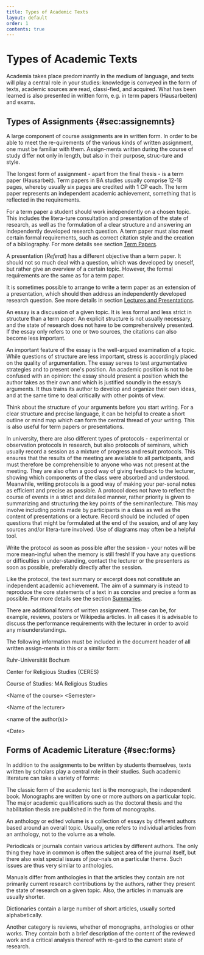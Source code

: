 ```yaml
---
title: Types of Academic Texts  
layout: default
order: 1
contents: true
---
```


# Types of Academic Texts

Academia takes place predominantly in the medium of language, and texts will play a central role in your studies:
knowledge is conveyed in the form of texts, academic sources are read, classi-fied, and acquired. What has been
learned is also presented in written form, e.g. in term papers (Hausarbeiten) and exams.

## Types of Assignments {#sec:assignemnts}

A large component of course assignments are in written form. In order to be able to meet the re-quirements of the
various kinds of written assignment, one must be familiar with them. Assign-ments written during the course of
study differ not only in length, but also in their purpose, struc-ture and style. 

The longest form of assignment - apart from the final thesis - is a term paper (Hausarbeit). Term papers in BA
studies usually comprise 12-18 pages, whereby usually six pages are credited with 1 CP each. The term paper
represents an independent academic achievement, something that is reflected in the requirements.

For a term paper a student should work independently on a chosen topic. This includes the litera-ture consultation
and presentation of the state of research, as well as the formulation of a clear structure and answering an
independently developed research question. A term paper must also meet certain formal requirements, such as
correct citation style and the creation of a bibliography. For more details see section [Term Papers](02_Term_Papers.html#sec:term_papers).

A presentation (_Referat_) has a different objective than a term paper. It should not so much deal with a question, which was developed by oneself, but rather give an overview of a certain topic. However, the formal requirements are the same as for a term paper.

It is sometimes possible to arrange to write a term paper as an extension of a presentation, which should then address an independently developed research question. See more details in section [Lectures and Presentations](03_Presentations.html#sec:presentations).

An essay is a discussion of a given topic. It is less formal and less strict in structure than a term paper. An explicit structure is not usually necessary, and the state of research does not have to be comprehensively presented. If the essay only refers to one or two sources, the citations can also become less important.

An important feature of the essay is the well-argued examination of a topic. While questions of structure are less important, stress is accordingly placed on the quality of argumentation. The essay serves to test argumentative strategies and to present one's position. An academic position is not to be confused with an opinion: the essay should present a position which the author takes as their own and which is justified soundly in the essay’s arguments. It thus trains its author to develop and organize their own ideas, and at the same time to deal critically with other points of view.

<div class="Tip">

Think about the structure of your arguments before you start writing. For a clear structure and precise language, it can be helpful to create a short outline or mind map which can form the central thread of your writing. This is also useful for term papers or presentations.

</div>

In university, there are also different types of protocols - experimental or observation protocols in research, but also protocols of seminars, which usually record a session as a mixture of progress and result protocols. This ensures that the results of the meeting are available to all participants, and must therefore be comprehensible to anyone who was not present at the meeting. They are also often a good way of giving feedback to the lecturer, showing which components of the class were absorbed and understood. Meanwhile, writing protocols is a good way of making your per-sonal notes as efficient and precise as possible. A protocol does not have to reflect the course of events in a strict and detailed manner, rather priority is given to summarizing and structuring the key points of the seminar/lecture. This may involve including points made by participants in a class as well as the content of presentations or a lecture. Record should be included of open questions that might be formulated at the end of the session, and of any key sources and/or litera-ture involved. Use of diagrams may often be a helpful tool.

<div class="Tip">

Write the protocol as soon as possible after the session - your notes will be more mean-ingful when the memory is still fresh!  If you have any questions or difficulties in under-standing, contact the lecturer or the presenters as soon as possible, preferably directly after the session.

</div>

Like the protocol, the text summary or excerpt does not constitute an independent academic achievement. The aim of a summary is instead to reproduce the core statements of a text in as concise and precise a form as possible. For more details see the section [Summaries](04_Literatur.html#sec:exzerpte).

There are additional forms of written assignment. These can be, for example, reviews, posters or Wikipedia articles. In all cases it is advisable to discuss the performance requirements with the lecturer in order to avoid any misunderstandings.

<div class="Important Note">

The following information must be included in the document header of all written assign-ments in this or a similar form:

Ruhr-Universität Bochum

Center for Religious Studies (CERES)

Course of Studies: MA Religious Studies

&lt;Name of the course&gt; &lt;Semester&gt;

&lt;Name of the lecturer&gt;

&lt;name of the author(s)&gt;

&lt;Date&gt;

</div>

## Forms of Academic Literature {#sec:forms}

In addition to the assignments to be written by students themselves, texts written by scholars play a central role in their studies. Such academic literature can take a variety of forms:

The classic form of the academic text is the monograph, the independent book. Monographs are written by one or more authors on a particular topic. The major academic qualifications such as the doctoral thesis and the habilitation thesis are published in the form of monographs.

An anthology or edited volume is a collection of essays by different authors based around an overall topic. Usually, one refers to individual articles from an anthology, not to the volume as a whole.

Periodicals or journals contain various articles by different authors. The only thing they have in common is often the subject area of the journal itself, but there also exist special issues of jour-nals on a particular theme. Such issues are thus very similar to anthologies.

Manuals differ from anthologies in that the articles they contain are not primarily current research contributions by the authors, rather they present the state of research on a given topic. Also, the articles in manuals are usually shorter.

Dictionaries contain a large number of short articles, usually sorted alphabetically.

Another category is reviews, whether of monographs, anthologies or other works. They contain both a brief description of the content of the reviewed work and a critical analysis thereof with re-gard to the current state of research.
